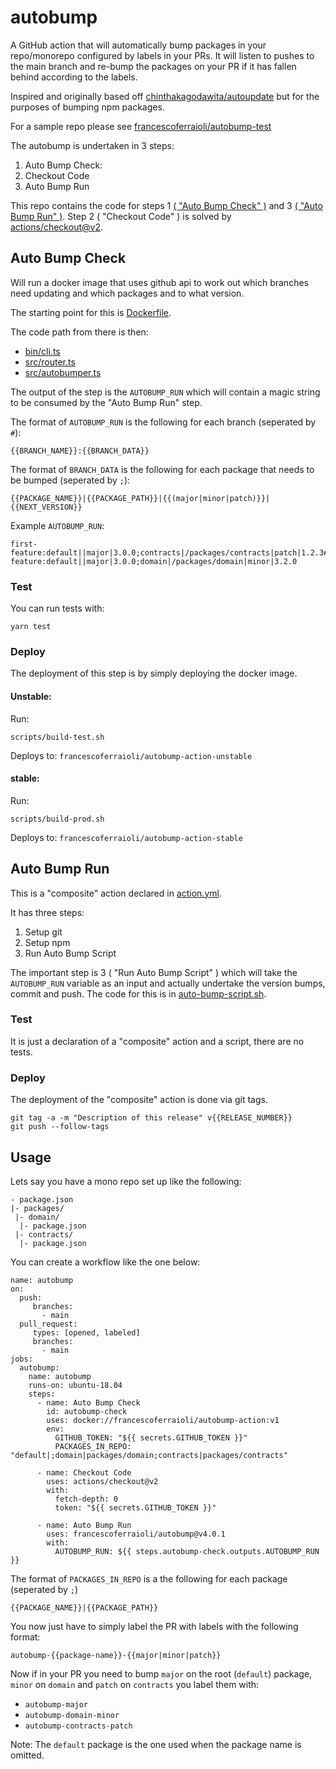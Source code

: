 # autobump

A GitHub action that will automatically bump packages in your repo/monorepo configured by labels in your PRs. It will listen to pushes to the main branch and re-bump the packages on your PR if it has fallen behind according to the labels.

Inspired and originally based off [chinthakagodawita/autoupdate](https://github.com/chinthakagodawita/autoupdate) but for the purposes of bumping npm packages.

For a sample repo please see [francescoferraioli/autobump-test](https://github.com/francescoferraioli/autobump-test)

The autobump is undertaken in 3 steps:
1. Auto Bump Check: 
2. Checkout Code
3. Auto Bump Run

This repo contains the code for steps 1 [( "Auto Bump Check" )](#auto-bump-check) and 3 [( "Auto Bump Run" )](#auto-bump-run). Step 2 ( "Checkout Code" ) is solved by [actions/checkout@v2](https://github.com/actions/checkout).

## Auto Bump Check

Will run a docker image that uses github api to work out which branches need updating and which packages and to what version.

The starting point for this is [Dockerfile](Dockerfile).

The code path from there is then:
- [bin/cli.ts](bin/cli.ts)
- [src/router.ts](src/router.ts)
- [src/autobumper.ts](src/autobumper.ts)

The output of the step is the `AUTOBUMP_RUN` which will contain a magic string to be consumed by the "Auto Bump Run" step.

The format of `AUTOBUMP_RUN` is the following for each branch (seperated by `#`):
```
{{BRANCH_NAME}}:{{BRANCH_DATA}}
```

The format of `BRANCH_DATA` is the following for each package that needs to be bumped (seperated by `;`):
```
{{PACKAGE_NAME}}|{{PACKAGE_PATH}}|{{(major|minor|patch)}}|{{NEXT_VERSION}}
```

Example `AUTOBUMP_RUN`:
```
first-feature:default||major|3.0.0;contracts|/packages/contracts|patch|1.2.3#second-feature:default||major|3.0.0;domain|/packages/domain|minor|3.2.0
```

### Test

You can run tests with:
```
yarn test
```

### Deploy

The deployment of this step is by simply deploying the docker image.

#### Unstable:

Run:
```
scripts/build-test.sh
```

Deploys to: `francescoferraioli/autobump-action-unstable`

#### stable:

Run:
```
scripts/build-prod.sh
```

Deploys to: `francescoferraioli/autobump-action-stable`

## Auto Bump Run

This is a "composite" action declared in [action.yml](action.yml).

It has three steps:
1. Setup git
2. Setup npm
3. Run Auto Bump Script

The important step is 3 ( "Run Auto Bump Script" ) which will take the `AUTOBUMP_RUN` variable as an input and actually undertake the version bumps, commit and push. The code for this is in [auto-bump-script.sh](auto-bump-script.sh).

### Test

It is just a declaration of a "composite" action and a script, there are no tests.

### Deploy

The deployment of the "composite" action is done via git tags.

```
git tag -a -m "Description of this release" v{{RELEASE_NUMBER}}
git push --follow-tags
```

## Usage

Lets say you have a mono repo set up like the following:
```
- package.json
|- packages/
 |- domain/
  |- package.json
 |- contracts/
  |- package.json
```

You can create a workflow like the one below:

```
name: autobump
on:
  push:
     branches:
       - main
  pull_request:
     types: [opened, labeled]
     branches:
       - main
jobs:
  autobump:
    name: autobump
    runs-on: ubuntu-18.04
    steps:
      - name: Auto Bump Check
        id: autobump-check
        uses: docker://francescoferraioli/autobump-action:v1
        env:
          GITHUB_TOKEN: "${{ secrets.GITHUB_TOKEN }}"
          PACKAGES_IN_REPO: "default|;domain|packages/domain;contracts|packages/contracts"

      - name: Checkout Code
        uses: actions/checkout@v2
        with:
          fetch-depth: 0
          token: "${{ secrets.GITHUB_TOKEN }}"

      - name: Auto Bump Run
        uses: francescoferraioli/autobump@v4.0.1
        with:
          AUTOBUMP_RUN: ${{ steps.autobump-check.outputs.AUTOBUMP_RUN }}
```

The format of `PACKAGES_IN_REPO` is a the following for each package (seperated by `;`)
```
{{PACKAGE_NAME}}|{{PACKAGE_PATH}}
```

You now just have to simply label the PR with labels with the following format:
```
autobump-{{package-name}}-{{major|minor|patch}}
```

Now if in your PR you need to bump `major` on the root (`default`) package, `minor` on `domain` and `patch` on `contracts` you label them with:
- `autobump-major`
- `autobump-domain-minor`
- `autobump-contracts-patch`

Note: The `default` package is the one used when the package name is omitted.
